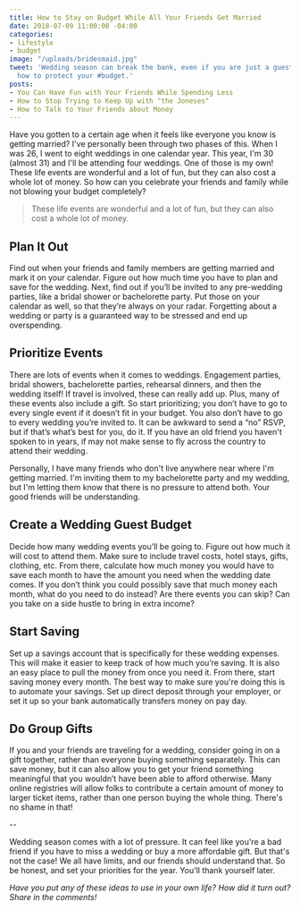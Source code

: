 ```yaml
---
title: How to Stay on Budget While All Your Friends Get Married
date: 2018-07-09 11:00:00 -04:00
categories:
- lifestyle
- budget
image: "/uploads/bridesmaid.jpg"
tweet: 'Wedding season can break the bank, even if you are just a guest. So here''s
  how to protect your #budget.'
posts:
- You Can Have Fun with Your Friends While Spending Less
- How to Stop Trying to Keep Up with "the Joneses"
- How to Talk to Your Friends about Money
---
```


Have you gotten to a certain age when it feels like everyone you know is getting married? I've personally been through two phases of this. When I was 26, I went to eight weddings in one calendar year. This year, I'm 30 (almost 31) and I'll be attending four weddings. One of those is my own! These life events are wonderful and a lot of fun, but they can also cost a whole lot of money. So how can you celebrate your friends and family while not blowing your budget completely?

> These life events are wonderful and a lot of fun, but they can also cost a whole lot of money.

## Plan It Out

Find out when your friends and family members are getting married and mark it on your calendar. Figure out how much time you have to plan and save for the wedding. Next, find out if you’ll be invited to any pre-wedding parties, like a bridal shower or bachelorette party. Put those on your calendar as well, so that they’re always on your radar. Forgetting about a wedding or party is a guaranteed way to be stressed and end up overspending.

## Prioritize Events

There are lots of events when it comes to weddings. Engagement parties, bridal showers, bachelorette parties, rehearsal dinners, and then the wedding itself! If travel is involved, these can really add up. Plus, many of these events also include a gift. So start prioritizing; you don’t have to go to every single event if it doesn’t fit in your budget. You also don’t have to go to every wedding you’re invited to. It can be awkward to send a “no” RSVP, but if that’s what’s best for you, do it. If you have an old friend you haven't spoken to in years, if may not make sense to fly across the country to attend their wedding.

Personally, I have many friends who don't live anywhere near where I'm getting married. I'm inviting them to my bachelorette party and my wedding, but I'm letting them know that there is no pressure to attend both. Your good friends will be understanding.

## Create a Wedding Guest Budget

Decide how many wedding events you’ll be going to. Figure out how much it will cost to attend them. Make sure to include travel costs, hotel stays, gifts, clothing, etc. From there, calculate how much money you would have to save each month to have the amount you need when the wedding date comes. If you don’t think you could possibly save that much money each month, what do you need to do instead? Are there events you can skip? Can you take on a side hustle to bring in extra income?

## Start Saving

Set up a savings account that is specifically for these wedding expenses. This will make it easier to keep track of how much you’re saving. It is also an easy place to pull the money from once you need it. From there, start saving money every month. The best way to make sure you're doing this is to automate your savings. Set up direct deposit through your employer, or set it up so your bank automatically transfers money on pay day.

## Do Group Gifts

If you and your friends are traveling for a wedding, consider going in on a gift together, rather than everyone buying something separately. This can save money, but it can also allow you to get your friend something meaningful that you wouldn’t have been able to afford otherwise. Many online registries will allow folks to contribute a certain amount of money to larger ticket items, rather than one person buying the whole thing. There's no shame in that!

--

Wedding season comes with a lot of pressure. It can feel like you're a bad friend if you have to miss a wedding or buy a more affordable gift. But that's not the case! We all have limits, and our friends should understand that. So be honest, and set your priorities for the year. You'll thank yourself later.

*Have you put any of these ideas to use in your own life? How did it turn out? Share in the comments!*